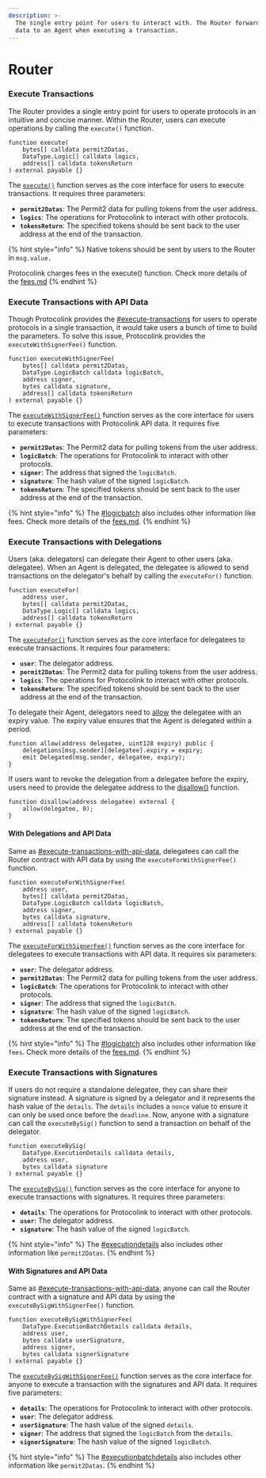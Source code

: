 ```yaml
---
description: >-
  The single entry point for users to interact with. The Router forwards the
  data to an Agent when executing a transaction.
---
```


# Router

### **Execute Transactions**

The Router provides a single entry point for users to operate protocols in an intuitive and concise manner. Within the Router, users can execute operations by calling the `execute()` function.

```solidity
function execute(
    bytes[] calldata permit2Datas,
    DataType.Logic[] calldata logics,
    address[] calldata tokensReturn
) external payable {}
```

The [`execute()`](https://github.com/dinngo/protocolink-contract/blob/c8743edc492bf7a25bbc8a0f55befb148e687a38/src/AgentImplementation.sol#L77) function serves as the core interface for users to execute transactions. It requires three parameters:

* **`permit2Datas`**: The Permit2 data for pulling tokens from the user address.
* **`logics`**: The operations for Protocolink to interact with other protocols.
* **`tokensReturn`**: The specified tokens should be sent back to the user address at the end of the transaction.

{% hint style="info" %}
Native tokens should be sent by users to the Router in `msg.value.`

Protocolink charges fees in the execute() function. Check more details of the [fees.md](fees.md "mention")
{% endhint %}

### **Execute Transactions with API Data**

Though Protocolink provides the [#execute-transactions](router.md#execute-transactions "mention") for users to operate protocols in a single transaction, it would take users a bunch of time to build the parameters. To solve this issue, Protocolink provides the `executeWithSignerFee()` function.

```solidity
function executeWithSignerFee(
    bytes[] calldata permit2Datas,
    DataType.LogicBatch calldata logicBatch,
    address signer,
    bytes calldata signature,
    address[] calldata tokensReturn
) external payable {}
```

The [`executeWithSignerFee()`](https://github.com/dinngo/protocolink-contract/blob/c8743edc492bf7a25bbc8a0f55befb148e687a38/src/AgentImplementation.sol#L96) function serves as the core interface for users to execute transactions with Protocolink API data. It requires five parameters:

* **`permit2Datas`**: The Permit2 data for pulling tokens from the user address.
* **`logicBatch`**: The operations for Protocolink to interact with other protocols.
* **`signer`**: The address that signed the `logicBatch`.
* **`signature`**: The hash value of the signed `logicBatch`.
* **`tokensReturn`**: The specified tokens should be sent back to the user address at the end of the transaction.

{% hint style="info" %}
The [#logicbatch](data-type.md#logicbatch "mention") also includes other information like fees. Check more details of the [fees.md](fees.md "mention").
{% endhint %}

### Execute Transactions with Delegations

Users (aka. delegators) can delegate their Agent to other users (aka. delegatee). When an Agent is delegated, the delegatee is allowed to send transactions on the delegator's behalf by calling the `executeFor()` function.

```solidity
function executeFor(
    address user,
    bytes[] calldata permit2Datas,
    DataType.Logic[] calldata logics,
    address[] calldata tokensReturn
) external payable {}
```

The [`executeFor()`](https://github.com/dinngo/protocolink-contract/blob/4b765ea9da53fc02b4bce890676cf080206fd00e/src/Router.sol#L248) function serves as the core interface for delegatees to execute transactions. It requires four parameters:

* **`user`**: The delegator address.
* **`permit2Datas`**: The Permit2 data for pulling tokens from the user address.
* **`logics`**: The operations for Protocolink to interact with other protocols.
* **`tokensReturn`**: The specified tokens should be sent back to the user address at the end of the transaction.

To delegate their Agent, delegators need to [allow](https://github.com/dinngo/protocolink-contract/blob/5a243c64a27b4cbae3a2ff5b8595cfcc146c6a14/src/Router.sol#L413C4-L416C6) the delegatee with an expiry value. The expiry value ensures that the Agent is delegated within a period.

```solidity
function allow(address delegatee, uint128 expiry) public {
    delegations[msg.sender][delegatee].expiry = expiry;
    emit Delegated(msg.sender, delegatee, expiry);
}
```

If users want to revoke the delegation from a delegatee before the expiry, users need to provide the delegatee address to the [disallow()](https://github.com/dinngo/protocolink-contract/blob/5a243c64a27b4cbae3a2ff5b8595cfcc146c6a14/src/Router.sol#L442) function.

```solidity
function disallow(address delegatee) external {
    allow(delegatee, 0);
}
```

#### With Delegations and API Data

Same as [#execute-transactions-with-api-data](router.md#execute-transactions-with-api-data "mention"), delegatees can call the Router contract with API data by using the `executeForWithSignerFee()` function. &#x20;

```solidity
function executeForWithSignerFee(
    address user,
    bytes[] calldata permit2Datas,
    DataType.LogicBatch calldata logicBatch,
    address signer,
    bytes calldata signature,
    address[] calldata tokensReturn
) external payable {}
```

The [`executeForWithSignerFee()`](https://github.com/dinngo/protocolink-contract/blob/4b765ea9da53fc02b4bce890676cf080206fd00e/src/Router.sol#L310) function serves as the core interface for delegatees to execute transactions with API data. It requires six parameters:

* **`user`**: The delegator address.
* **`permit2Datas`**: The Permit2 data for pulling tokens from the user address.
* **`logicBatch`**: The operations for Protocolink to interact with other protocols.
* **`signer`**: The address that signed the `logicBatch`.
* **`signature`**: The hash value of the signed `logicBatch`.
* **`tokensReturn`**: The specified tokens should be sent back to the user address at the end of the transaction.

{% hint style="info" %}
The [#logicbatch](data-type.md#logicbatch "mention") also includes other information like `fees`. Check more details of the [fees.md](fees.md "mention").
{% endhint %}

### Execute Transactions with Signatures

If users do not require a standalone delegatee, they can share their signature instead. A signature is signed by a delegator and it represents the hash value of the `details`. The `details` includes a `nonce` value to ensure it can only be used once before the `deadline`. Now, anyone with a signature can call the `executeBySig()` function to send a transaction on behalf of the delegator.

```solidity
function executeBySig(
    DataType.ExecutionDetails calldata details,
    address user,
    bytes calldata signature
) external payable {}
```

The [`executeBySig()`](https://github.com/dinngo/protocolink-contract/blob/5a243c64a27b4cbae3a2ff5b8595cfcc146c6a14/src/Router.sol#L263) function serves as the core interface for anyone to execute transactions with signatures. It requires three parameters:

* **`details`**: The operations for Protocolink to interact with other protocols.
* **`user`**: The delegator address.
* **`signature`**: The hash value of the signed `logicBatch`.

{% hint style="info" %}
The [#executiondetails](data-type.md#executiondetails "mention") also includes other information like `permit2Datas`.
{% endhint %}

#### With Signatures and API Data

Same as [#execute-transactions-with-api-data](router.md#execute-transactions-with-api-data "mention"), anyone can call the Router contract with a signature and API data by using the `executeBySigWithSignerFee()` function.

```solidity
function executeBySigWithSignerFee(
    DataType.ExecutionBatchDetails calldata details,
    address user,
    bytes calldata userSignature,
    address signer,
    bytes calldata signerSignature
) external payable {}
```

The [`executeBySigWithSignerFee()`](https://github.com/dinngo/protocolink-contract/blob/4b765ea9da53fc02b4bce890676cf080206fd00e/src/Router.sol#L331) function serves as the core interface for anyone to execute a transaction with the signatures and API data. It requires five parameters:

* **`details`**: The operations for Protocolink to interact with other protocols.
* **`user`**: The delegator address.
* **`userSignature`**: The hash value of the signed `details`.
* **`signer`**: The address that signed the `logicBatch` from the `details`.
* **`signerSignature`**: The hash value of the signed `logicBatch`.

{% hint style="info" %}
The [#executionbatchdetails](data-type.md#executionbatchdetails "mention") also includes other information like `permit2Datas`.
{% endhint %}
